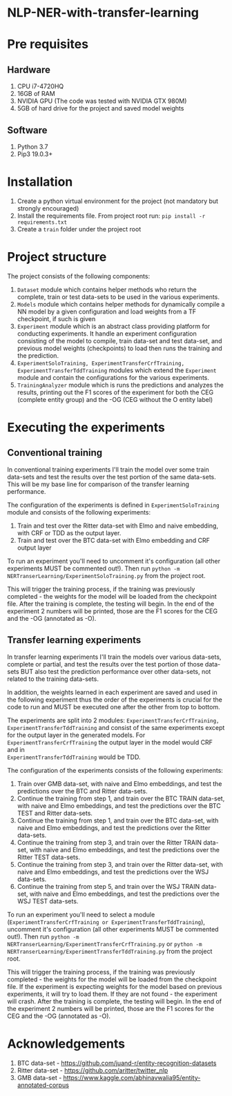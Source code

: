 # NLP-NER-with-transfer-learning

# Pre requisites
## Hardware
1. CPU i7-4720HQ
2. 16GB of RAM
3. NVIDIA GPU (The code was tested with NVIDIA GTX 980M)
4. 5GB of hard drive for the project and saved model weights

## Software
1. Python 3.7
2. Pip3 19.0.3+

# Installation
1. Create a python virtual environment for the project (not mandatory but strongly encouraged) 
2. Install the requirements file. From project root run: ```pip install -r requirements.txt```
3. Create a ```train``` folder under the project root

# Project structure
The project consists of the following components:
1. ```Dataset``` module which contains helper methods who return the complete, train or test 
data-sets to be used in the various experiments.
2. ```Models``` module which contains helper methods for dynamically compile a NN model 
by a given configuration and load weights from a TF checkpoint, if such is given
3. ```Experiment``` module which is an abstract class providing platform for conducting experiments. It handle an experiment configuration
consisting of the model to compile, train data-set and test data-set, and previous model weights (checkpoints)
to load then runs the training and the prediction.
4. ```ExperimentSoloTraining, ExperimentTransferCrfTraining, ExperimentTransferTddTraining``` modules 
which extend the ```Experiment``` module and contain the configurations for the 
various experiments.  
5. ```TrainingAnalyzer``` module which is runs the predictions and analyzes the 
results, printing out the F1 scores of the experiment for both the CEG (complete entity
group) and the -OG (CEG without the O entity label) 

# Executing the experiments
## Conventional training
In conventional training experiments I'll train the model over some train data-sets and 
test the results over the test portion of the same data-sets. This will be my base line
for comparison of the transfer learning performance.  

The configuration of the experiments is defined in ```ExperimentSoloTraining``` module 
and consists of the following experiments:
1. Train and test over the Ritter data-set with Elmo and naive embedding, with CRF or TDD 
as the output layer.
2. Train and test over the BTC data-set with Elmo embedding and CRF output layer

To run an experiment you'll need to uncomment it's configuration (all other experiments 
MUST be commented out!). Then run ```python -m NERTranserLearning/ExperimentSoloTraining.py```
from the project root. 

This will trigger the training process, if the training was previously completed - the 
weights for the model will be loaded from the checkpoint file.
After the training is complete, the testing will begin. In the end of the experiment
2 numbers will be printed, those are the F1 scores for the CEG and the -OG (annotated as -O).

## Transfer learning experiments
In transfer learning experiments I'll train the models over various data-sets, complete
or partial, and test the results over the test portion of those data-sets BUT also test
the prediction performance over other data-sets, not related to the training data-sets.

In addition, the weights learned in each experiment are saved and used in the 
following experiment thus the order of the experiments is crucial for the code to
run and MUST be executed one after the other from top to bottom.

The experiments are split into 2 modules: ```ExperimentTransferCrfTraining, ExperimentTransferTddTraining```
and consist of the same experiments except for the output layer in the generated models. 
For ```ExperimentTransferCrfTraining``` the output layer in the model would CRF and in  
```ExperimentTransferTddTraining``` would be TDD.

The configuration of the experiments consists of the following experiments:
1. Train over GMB data-set, with naive and Elmo embeddings, and test the predictions
over the BTC and Ritter data-sets.
2. Continue the training from step 1, and train over the BTC TRAIN data-set, with naive and Elmo embeddings, and test the predictions 
over the BTC TEST and Ritter data-sets.
3. Continue the training from step 1, and train over the BTC data-set, with naive and Elmo embeddings, and test the predictions 
over the Ritter data-sets.
4. Continue the training from step 3, and train over the Ritter TRAIN data-set, with naive and Elmo embeddings, and test the predictions 
over the Ritter TEST data-sets.
5. Continue the training from step 3, and train over the Ritter data-set, with naive and Elmo embeddings, and test the predictions 
over the WSJ data-sets.
6. Continue the training from step 5, and train over the WSJ TRAIN data-set, with naive and Elmo embeddings, and test the predictions 
over the WSJ TEST data-sets.

To run an experiment you'll need to select a module (```ExperimentTransferCrfTraining or ExperimentTransferTddTraining```), uncomment it's configuration (all other experiments 
MUST be commented out!). Then run ```python -m NERTranserLearning/ExperimentTransferCrfTraining.py``` or
```python -m NERTranserLearning/ExperimentTransferTddTraining.py``` 
from the project root. 

This will trigger the training process, if the training was previously completed - the 
weights for the model will be loaded from the checkpoint file.
If the experiment is expecting weights for the model based on previous experiments, it
will try to load them. If they are not found - the experiment will crash.
After the training is complete, the testing will begin. In the end of the experiment
2 numbers will be printed, those are the F1 scores for the CEG and the -OG (annotated as -O).

# Acknowledgements
1. BTC data-set - https://github.com/juand-r/entity-recognition-datasets
2. Ritter data-set - https://github.com/aritter/twitter_nlp
3. GMB data-set - https://www.kaggle.com/abhinavwalia95/entity-annotated-corpus
